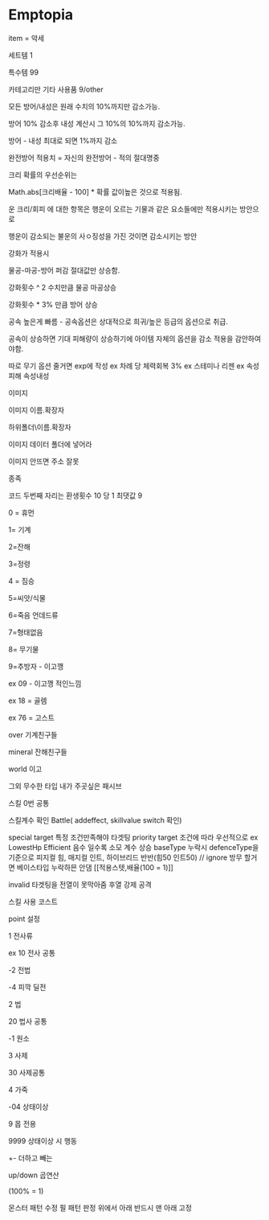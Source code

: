 # Emptopia

item = 악세

세트템 1

특수템 99 

카테고리만 기타 사용품 9/other 





모든 방어/내성은 원래 수치의 10%까지만 감소가능.

방어 10% 감소후 내성 계산시 그 10%의 10%까지 감소가능.

방어 - 내성 최대로 되면 1%까지 감소



완전방어 적용치 = 자신의 완전방어 - 적의 절대명중



크리 확률의 우선순위는

Math.abs[크리배율 - 100] * 확률 값이높은 것으로 적용됨.

운 크리/회피 에 대한 항목은 행운이 오르는 기물과 같은 요소들에만 적용시키는 방안으로

행운이 감소되는 불운의 사ㅇ징성을 가진 것이면 감소시키는 방안



강화가 적용시

물공-마공-방어 퍼감 절대값만 상승함.

강화횟수 ^ 2 수치만큼 물공 마공상승

강화횟수 * 3% 만큼 방어 상승



공속 높은게 빠름 - 공속옵션은 상대적으로 희귀/높은 등급의 옵션으로 취급.

공속이 상승하면 기대 피해량이 상승하기에 아이템 자체의 옵션을 감소 적용을 감안하여야함.



따로 무기 옵션 줄거면 exp에 작성
ex 차례 당 체력회복 3%
ex 스테미나 리젠
ex 속성피해 속성내성


이미지 

 이미지 이름.확장자

하위폴더\\이름.확장자

이미지 데이터 폴더에 넣어라

이미지 안뜨면 주소 잘못



종족

코드 두번째 자리는 환생횟수 10 당 1 최댓값 9

0 = 휴먼

1= 기계

2=잔해

3=정령

4 = 짐승

5=씨앗/식물

6=죽음 언데드류

7=형태없음 

8= 무기물

9=추방자 - 이고깽 



ex 09 - 이고깽 적인느낌

ex 18 = 골렘

ex 76 = 고스트



over 기계친구들

mineral 잔해친구들

world 이고

그외 무수한 타입 내가 주곳싶은 패시브



스킬 0번 공통

스킬계수 확인 Battle( addeffect, skillvalue switch 확인)

special target 특정 조건만족해야 타겟팅
priority target 조건에 따라 우선적으로 ex LowestHp
Efficient 음수 일수록 소모 계수 상승
baseType  누락시 defenceType을 기준으로 피지컬 힘, 매지컬 인트, 하이브리드 반반(힘50 인트50) // ignore 방무 할거면 베이스타입 누락하믄 안댐
[[적용스텟,배율(100 = 1)]]

invalid 타겟팅을 전열이 못막아줌 후열 강제 공격

스킬 사용 코스트 

point 설정


1 전사류

ex 10 전사 공통

-2 전법

-4 피깍 딜전

2 법

20 법사 공통

-1 원소

3 사제

30 사제공통

4 가죽

-04 상태이상



9 몹 전용



9999 상태이상 시 행동



+- 더하고 빼는

up/down 곱연산

(100% = 1)


몬스터 패턴 수정 필
패턴 판정 위에서 아래
반드시 맨 아래 고정
